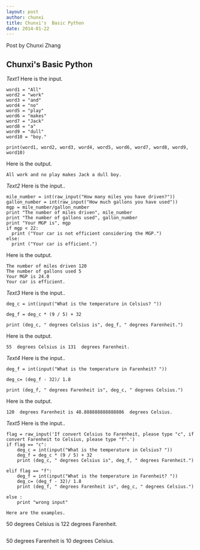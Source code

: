 ```yaml
---
layout: post
author: chunxi
title: Chunxi's  Basic Python
date: 2014-01-22
---
```


Post by Chunxi Zhang

## Chunxi's Basic Python


*Text1*
Here is the input.
```
word1 = "All"
word2 = "work"
word3 = "and"
word4 = "no"
word5 = "play"
word6 = "makes"
word7 = "Jack"
word8 = "a"
word9 = "dull"
word10 = "boy."

print(word1, word2, word3, word4, word5, word6, word7, word8, word9, word10)
```
Here is the output.
```
All work and no play makes Jack a dull boy.
```

*Text2*
Here is the input..
```
mile_number = int(raw_input("How many miles you have driven?"))
gallon_number = int(raw_input("How much gallons you have used"))
mgp = mile_number/gallon_number
print "The number of miles driven", mile_number
print "The number of gallons used", gallon_number
print "Your MGP is", mgp
if mgp < 22:
  print ("Your car is not efficient considering the MGP.")
else:
  print ("Your car is efficient.")
```
Here is the output.
```
The number of miles driven 120
The number of gallons used 5
Your MGP is 24.0
Your car is efficient.
```
*Text3*
Here is the input..
```
deg_c = int(input("What is the temperature in Celsius? "))

deg_f = deg_c * (9 / 5) + 32

print (deg_c, " degrees Celsius is", deg_f, " degrees Farenheit.")
```
Here is the output.
```
55  degrees Celsius is 131  degrees Farenheit.
```
*Text4*
Here is the input..
```
deg_f = int(input("What is the temperature in Farenheit? "))

deg_c= (deg_f - 32)/ 1.8

print (deg_f, " degrees Farenheit is", deg_c, " degrees Celsius.")

```
Here is the output.
```
120  degrees Farenheit is 48.888888888888886  degrees Celsius.
```
*Text5*
Here is the input..
```
flag = raw_input('If convert Celsius to Farenheit, please type "c", if convert Farenheit to Celsius, please type "f".')
if flag == "c":
	deg_c = int(input("What is the temperature in Celsius? "))
	deg_f = deg_c * (9 / 5) + 32
	print (deg_c, " degrees Celsius is", deg_f, " degrees Farenheit.")

elif flag == "f":
	deg_f = int(input("What is the temperature in Farenheit? "))
	deg_c= (deg_f - 32)/ 1.8
	print (deg_f, " degrees Farenheit is", deg_c, " degrees Celsius.")

else :
	print "wrong input"

Here are the examples.
```
50  degrees Celsius is 122  degrees Farenheit.
```
```
50  degrees Farenheit is 10  degrees Celsius.
```















